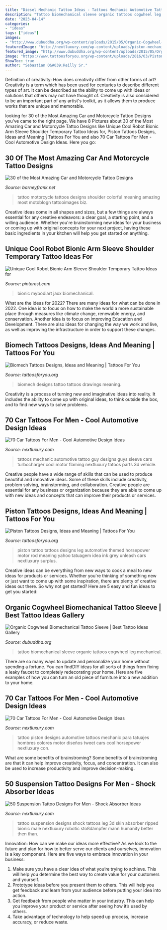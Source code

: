 ```yaml
---
title: "Diesel Mechanic Tattoo Ideas - Tattoos Mechanic Automotive Tattoo Guy Designs Guys Sleeve Cars Turbocharger Cool Motor Flaming Nextluxury Tatoos Parts 3d Vehicle"
description: "Tattoo biomechanical sleeve organic tattoos cogwheel leg mechanical"
date: "2023-04-14"
categories:
- "ideas"
tags: ["ideas"]
images:
- "http://www.dubuddha.org/wp-content/uploads/2015/05/Organic-Cogwheel-Biomechanical-Tattoo-Sleeve-by-Ilya-Fominyh.jpg"
featuredImage: "http://nextluxury.com/wp-content/uploads/piston-mechanic-car-tattoo-for-males.jpg"
featured_image: "http://www.dubuddha.org/wp-content/uploads/2015/05/Organic-Cogwheel-Biomechanical-Tattoo-Sleeve-by-Ilya-Fominyh.jpg"
image: "https://www.tattoosforyou.org/wp-content/uploads/2016/03/Piston-Tattoo-on-Leg.jpg"
ShowToc: true
author: "Sebastian O&#039;Reilly Sr."
---
```



Definition of creativity: How does creativity differ from other forms of art?
Creativity is a term which has been used for centuries to describe different types of art. It can be described as the ability to come up with ideas or solutions that others may not have thought of. Creativity is also considered to be an important part of any artist's toolkit, as it allows them to produce works that are unique and memorable.

	

		
looking for 30 of the Most Amazing Car and Motorcycle Tattoo Designs you've came to the right page. We have 8 Pictures about 30 of the Most Amazing Car and Motorcycle Tattoo Designs like Unique Cool Robot Bionic Arm Sleeve Shoulder Temporary Tattoo Ideas for, Piston Tattoos Designs, Ideas and Meaning | Tattoos For You and also 70 Car Tattoos For Men - Cool Automotive Design Ideas. Here you go:
		
    
## 30 Of The Most Amazing Car And Motorcycle Tattoo Designs

<img loading=lazy src="http://www.barneyfrank.net/wp-content/uploads/2014/01/motorcycle_pin_up_girl_tattoo__by_xorn01-d5cju0r.jpg" onerror="this.onerror=null;this.src='https://tse1.mm.bing.net/th?id=OIP.8spgtxhR-S8SquZpyiiyEwHaL7&amp;pid=15.1';" alt="30 of the Most Amazing Car and Motorcycle Tattoo Designs">

_Source: barneyfrank.net_

>tattoo motorcycle tattoos designs shoulder colorful meaning amazing most motoblogn tattooimages biz. 

	

Creative ideas come in all shapes and sizes, but a few things are always essential for any creative endeavors: a clear goal, a starting point, and a willing audience. Whether you're brainstorming new ideas for your business or coming up with original concepts for your next project, having these basic ingredients in your kitchen will help you get started on anything.

    
## Unique Cool Robot Bionic Arm Sleeve Shoulder Temporary Tattoo Ideas For

<img loading=lazy src="https://i.pinimg.com/736x/b2/a1/96/b2a1967e9f7eb77da1ee2fc693e983d8.jpg" onerror="this.onerror=null;this.src='https://tse2.mm.bing.net/th?id=OIP.TDhtRknXjGMV9qtD4nedcwHaLH&amp;pid=15.1';" alt="Unique Cool Robot Bionic Arm Sleeve Shoulder Temporary Tattoo Ideas for">

_Source: pinterest.com_

>bionic mybodiart jaxx biomechanical. 

	

What are the ideas for 2022?
There are many ideas for what can be done in 2022. One idea is to focus on how to make the world a more sustainable place through measures like climate change, renewable energy, and conservation. Another idea is to focus on improving Education and Development. There are also ideas for changing the way we work and live, as well as improving the infrastructure in order to support these changes.

    
## Biomech Tattoos Designs, Ideas And Meaning | Tattoos For You

<img loading=lazy src="https://www.tattoosforyou.org/wp-content/uploads/2016/10/Biomech-Tattoo-Drawings.jpg" onerror="this.onerror=null;this.src='https://tse3.mm.bing.net/th?id=OIP.bhJQU3cRPNR_q4vvUVoVsAHaJ4&amp;pid=15.1';" alt="Biomech Tattoos Designs, Ideas and Meaning | Tattoos For You">

_Source: tattoosforyou.org_

>biomech designs tattoo tattoos drawings meaning. 

	

Creativity is a process of turning new and imaginative ideas into reality. It includes the ability to come up with original ideas, to think outside the box, and to find new ways to solve problems.

    
## 70 Car Tattoos For Men - Cool Automotive Design Ideas

<img loading=lazy src="http://nextluxury.com/wp-content/uploads/guys-car-mechanic-tattoos.jpg" onerror="this.onerror=null;this.src='https://tse2.mm.bing.net/th?id=OIP.BBXjxgLvFs5mJEvssBg0KgHaJC&amp;pid=15.1';" alt="70 Car Tattoos For Men - Cool Automotive Design Ideas">

_Source: nextluxury.com_

>tattoos mechanic automotive tattoo guy designs guys sleeve cars turbocharger cool motor flaming nextluxury tatoos parts 3d vehicle. 

	

Creative people have a wide range of skills that can be used to produce beautiful and innovative ideas. Some of these skills include creativity, problem solving, brainstorming, and collaboration. Creative people are essential for any business or organization because they are able to come up with new ideas and concepts that can improve their products or services.

    
## Piston Tattoos Designs, Ideas And Meaning | Tattoos For You

<img loading=lazy src="https://www.tattoosforyou.org/wp-content/uploads/2016/03/Piston-Tattoo-on-Leg.jpg" onerror="this.onerror=null;this.src='https://tse2.mm.bing.net/th?id=OIP.s02yoARqObQXB6y7td3yxgHaIv&amp;pid=15.1';" alt="Piston Tattoos Designs, Ideas and Meaning | Tattoos For You">

_Source: tattoosforyou.org_

>piston tattoo tattoos designs leg automotive themed horsepower motor rod meaning yahoo tatuagem idea ink grey unleash cars nextluxury surplus. 

	

Creative ideas can be everything from new ways to cook a meal to new ideas for products or services. Whether you're thinking of something new or just want to come up with some inspiration, there are plenty of creative ideas out there. So why not get started? Here are 5 easy and fun ideas to get you started: 

    
## Organic Cogwheel Biomechanical Tattoo Sleeve | Best Tattoo Ideas Gallery

<img loading=lazy src="http://www.dubuddha.org/wp-content/uploads/2015/05/Organic-Cogwheel-Biomechanical-Tattoo-Sleeve-by-Ilya-Fominyh.jpg" onerror="this.onerror=null;this.src='https://tse3.mm.bing.net/th?id=OIP.UhWjI919Vmkbs7y0UNYp1QHaHa&amp;pid=15.1';" alt="Organic Cogwheel Biomechanical Tattoo Sleeve | Best Tattoo Ideas Gallery">

_Source: dubuddha.org_

>tattoo biomechanical sleeve organic tattoos cogwheel leg mechanical. 

	

There are so many ways to update and personalize your home without spending a fortune. You can findDIY ideas for all sorts of things from fixing a leaky faucet to completely redecorating your home. Here are five examples of how you can turn an old piece of furniture into a new addition to your home.

    
## 70 Car Tattoos For Men - Cool Automotive Design Ideas

<img loading=lazy src="http://nextluxury.com/wp-content/uploads/piston-mechanic-car-tattoo-for-males.jpg" onerror="this.onerror=null;this.src='https://tse3.mm.bing.net/th?id=OIP.Yv8_PHl7VOZs0p5UyZQ4PQHaHa&amp;pid=15.1';" alt="70 Car Tattoos For Men - Cool Automotive Design Ideas">

_Source: nextluxury.com_

>tattoo piston designs automotive tattoos mechanic para tatuajes hombres colores motor diseños tweet cars cool horsepower nextluxury con. 

	

What are some benefits of brainstroming?
Some benefits of brainstroming are that it can help improve creativity, focus, and concentration. It can also be used to increase productivity and improve decision-making.

    
## 50 Suspension Tattoo Designs For Men - Shock Absorber Ideas

<img loading=lazy src="http://nextluxury.com/wp-content/uploads/artistic-male-suspension-ripped-skin-leg-3d-tattoo-ideas.jpg" onerror="this.onerror=null;this.src='https://tse4.mm.bing.net/th?id=OIP.LwfYAQijISVZFpNg2SXj1AHaHY&amp;pid=15.1';" alt="50 Suspension Tattoo Designs For Men - Shock Absorber Ideas">

_Source: nextluxury.com_

>tattoo suspension designs shock tattoos leg 3d skin absorber ripped bionic male nextluxury robotic stoßdämpfer mann humanity better then than. 

	

Innovation: How can we make our ideas more effective?
As we look to the future and plan for how to better serve our clients and ourselves, innovation is a key component. Here are five ways to embrace innovation in your business: 
1. Make sure you have a clear idea of what you’re trying to achieve. This will help you determine the best way to create value for your customers and yourself. 
2. Prototype ideas before you present them to others. This will help you get feedback and learn from your audience before putting your idea into action. 
3. Get feedback from people who matter in your industry. This can help you improve your product or service after seeing how it’s used by others. 
4. Take advantage of technology to help speed up process, increase accuracy, or reduce waste.

